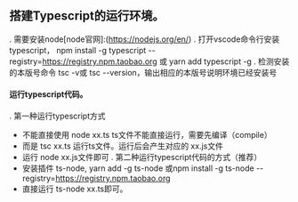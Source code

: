 ## 搭建Typescript的运行环境。
. 需要安装node[node官网]:(https://nodejs.org/en/)
. 打开vscode命令行安装typescript， npm install -g typescript --registry=https://registry.npm.taobao.org 或 yarn add typescript -g
. 检测安装的本版号命令 tsc -v或 tsc --version，输出相应的本版号说明环境已经安装号


#### 运行typescript代码。
. 第一种运行typescript方式
* 不能直接使用 node xx.ts ts文件不能直接运行，需要先编译（compile）
* 而是 tsc xx.ts 运行ts文件。运行后会产生对应的 xx.js文件
* 运行 node xx.js文件即可
. 第二种运行typescript代码的方式（推荐）
* 安装插件 ts-node,  yarn add -g ts-node 或npm install -g ts-node --registry=https://registry.npm.taobao.org
* 直接运行 ts-node xx.ts即可。
